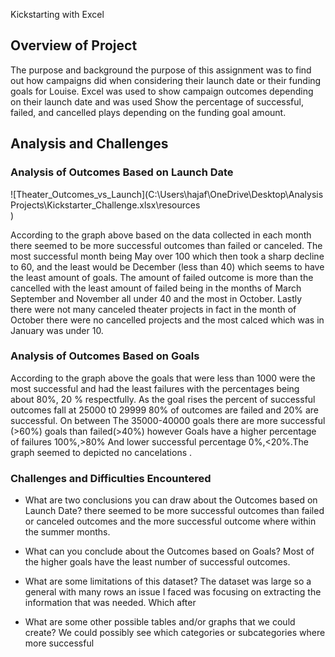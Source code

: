  Kickstarting with Excel

## Overview of Project



 The purpose and background
 the purpose of this assignment was to find out how campaigns did when considering their launch date or their funding goals for Louise. Excel was used to show campaign outcomes depending on their launch date and was used Show the percentage of successful, failed, and cancelled plays depending on the funding goal amount.

## Analysis and Challenges



### Analysis of Outcomes Based on Launch Date
 ![Theater_Outcomes_vs_Launch](C:\Users\hajaf\OneDrive\Desktop\Analysis Projects\Kickstarter_Challenge.xlsx\resources\
 )
 
According to the graph above based on the data collected in each month there seemed to be more successful outcomes than failed or canceled. The most successful month being May over 100 which then took a sharp decline to 60, and the least would be December (less than 40)  which seems to have the least amount of goals. The amount of failed outcome is more than the cancelled with the least amount of failed being in the months of March September and November all under 40   and the most in October. Lastly there were not many canceled theater projects in fact in the month of October there were no cancelled projects and the most calced which was in January was under 10.



### Analysis of Outcomes Based on Goals
 
According to the graph above the goals that were less than 1000 were the most successful and had the least failures with the percentages being about 80%, 20 % respectfully. As the goal rises the percent of successful outcomes fall at 25000 t0 29999 80% of outcomes are failed and 20% are successful. On between The 35000-40000 goals there are more successful (>60%) goals than failed(>40%) however Goals have a higher percentage of failures 100%,>80% And lower successful percentage 0%,<20%.The graph seemed to depicted no cancelations .

### Challenges and Difficulties Encountered

- What are two conclusions you can draw about the Outcomes based on Launch Date?
there seemed to be more successful outcomes than failed or canceled outcomes and the more successful outcome where within the summer months.

- What can you conclude about the Outcomes based on Goals?
Most of the higher goals have the least number of successful outcomes. 

- What are some limitations of this dataset?
The dataset was large so a general with many rows an issue I faced was focusing on extracting the information that was needed. Which after  


- What are some other possible tables and/or graphs that we could create?
We could possibly see which categories or subcategories where more successful 




